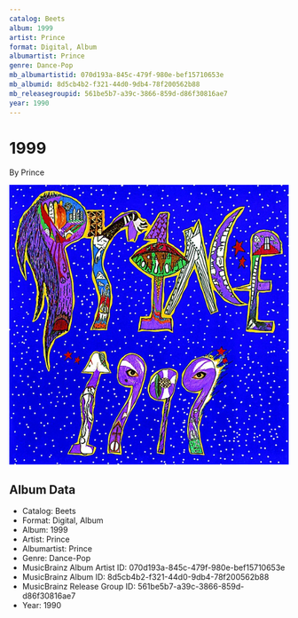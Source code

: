 ```yaml
---
catalog: Beets
album: 1999
artist: Prince
format: Digital, Album
albumartist: Prince
genre: Dance-Pop
mb_albumartistid: 070d193a-845c-479f-980e-bef15710653e
mb_albumid: 8d5cb4b2-f321-44d0-9db4-78f200562b88
mb_releasegroupid: 561be5b7-a39c-3866-859d-d86f30816ae7
year: 1990
---
```


# 1999

By Prince

![](../../assets/beetscovers/Prince-1999.jpg)

## Album Data

- Catalog: Beets
- Format: Digital, Album
- Album: 1999
- Artist: Prince
- Albumartist: Prince
- Genre: Dance-Pop
- MusicBrainz Album Artist ID: 070d193a-845c-479f-980e-bef15710653e
- MusicBrainz Album ID: 8d5cb4b2-f321-44d0-9db4-78f200562b88
- MusicBrainz Release Group ID: 561be5b7-a39c-3866-859d-d86f30816ae7
- Year: 1990


